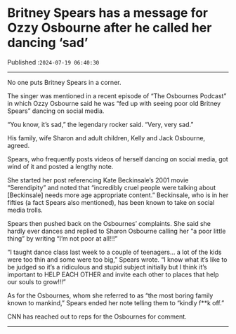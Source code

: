 # Britney Spears has a message for Ozzy Osbourne after he called her dancing ‘sad’

Published :`2024-07-19 06:40:30`

---

No one puts Britney Spears in a corner.

The singer was mentioned in a recent episode of “The Osbournes Podcast” in which Ozzy Osbourne said he was “fed up with seeing poor old Britney Spears” dancing on social media.

“You know, it’s sad,” the legendary rocker said. “Very, very sad.”

His family, wife Sharon and adult children, Kelly and Jack Osbourne, agreed.

Spears, who frequently posts videos of herself dancing on social media, got wind of it and posted a lengthy note.

She started her post referencing Kate Beckinsale’s 2001 movie “Serendipity” and noted that “incredibly cruel people were talking about [Beckinsale] needs more age appropriate content.” Beckinsale, who is in her fifties (a fact Spears also mentioned), has been known to take on social media trolls.

Spears then pushed back on the Osbournes’ complaints. She said she hardly ever dances and replied to Sharon Osbourne calling her “a poor little thing” by writing “I’m not poor at all!!!”

“I taught dance class last week to a couple of teenagers… a lot of the kids were too thin and some were too big,” Spears wrote. “I know what it’s like to be judged so it’s a ridiculous and stupid subject initially but I think it’s important to HELP EACH OTHER and invite each other to places that help our souls to grow!!!”

As for the Osbournes, whom she referred to as “the most boring family known to mankind,” Spears ended her note telling them to “kindly f**k off.”

CNN has reached out to reps for the Osbournes for comment.

---

